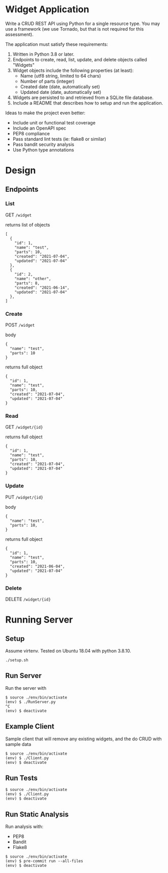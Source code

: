 # Widget Application

Write a CRUD REST API using Python for a single resource type. You may use a framework (we use Tornado, but that is not required for this assessment).

The application must satisfy these requirements:

1. Written in Python 3.8 or later.
2. Endpoints to create, read, list, update, and delete objects called "Widgets"
3. Widget objects include the following properties (at least):
   * Name (utf8 string, limited to 64 chars)
   * Number of parts (integer)
   * Created date (date, automatically set)
   * Updated date (date, automatically set)
4. Widgets are persisted to and retrieved from a SQLite file database.
5. Include a README that describes how to setup and run the application.

Ideas to make the project even better:

* Include unit or functional test coverage
* Include an OpenAPI spec
* PEP8 compliance
* Pass standard lint tests (ie: flake8 or similar)
* Pass bandit security analysis
* Use Python type annotations

# Design

## Endpoints

### List

GET `/widget`

returns list of objects

```
[
  {
    "id": 1,
    "name": "test",
    "parts": 10,
    "created": "2021-07-04",
    "updated": "2021-07-04"
  },
  {
    "id": 2,
    "name": "other",
    "parts": 8,
    "created": "2021-06-14",
    "updated": "2021-07-04"
  },
]
```

### Create

POST `/widget`

body

```
{
  "name": "test",
  "parts": 10
}
```

returns full object

```
{
  "id": 1,
  "name": "test",
  "parts": 10,
  "created": "2021-07-04",
  "updated": "2021-07-04"
}
```

### Read

GET `/widget/{id}`


returns full object

```
{
  "id": 1,
  "name": "test",
  "parts": 10,
  "created": "2021-07-04",
  "updated": "2021-07-04"
}
```

### Update

PUT `/widget/{id}`

body

```
{
  "name": "test",
  "parts": 10,
}
```

returns full object

```
{
  "id": 1,
  "name": "test",
  "parts": 10,
  "created": "2021-06-04",
  "updated": "2021-07-04"
}
```

### Delete

DELETE `/widget/{id}`

# Running Server

## Setup

Assume virtenv. Tested on Ubuntu 18.04 with python 3.8.10.

```
./setup.sh
```

## Run Server

Run the server with

```
$ source ./env/bin/activate
(env) $ ./RunServer.py
^C
(env) $ deactivate
```

## Example Client

Sample client that will remove any existing widgets,
and the do CRUD with sample data

```
$ source ./env/bin/activate
(env) $ ./Client.py
(env) $ deactivate
```

## Run Tests
```
$ source ./env/bin/activate
(env) $ ./Client.py
(env) $ deactivate
```

## Run Static Analysis

Run analysis with:

* PEP8
* Bandit
* Flake8

```
$ source ./env/bin/activate
(env) $ pre-commit run --all-files
(env) $ deactivate
```
